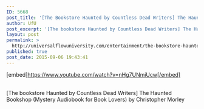 ```yaml
---
ID: 5668
post_title: '[The Bookstore Haunted by Countless Dead Writers] The Haunted Bookshop (Mystery Audiobook)'
author: UfU
post_excerpt: '[The bookstore Haunted by Countless Dead Writers] The Haunted Bookshop (Mystery Audiobook for Book Lovers) by Christopher Morley'
layout: post
permalink: >
  http://universalflowuniversity.com/entertainment/the-bookstore-haunted-by-countless-dead-writers-the-haunted-bookshop-mystery-audiobook/
published: true
post_date: 2015-09-06 19:43:41
---
```

[embed]https://www.youtube.com/watch?v=nHg7UNmiUcw[/embed]</br></br>
<p>[The bookstore Haunted by Countless Dead Writers] The Haunted Bookshop (Mystery Audiobook for Book Lovers) by Christopher Morley</p>
